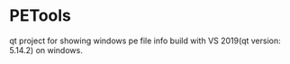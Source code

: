 # PETools
qt project for showing windows pe file info
build with VS 2019(qt version: 5.14.2) on windows.